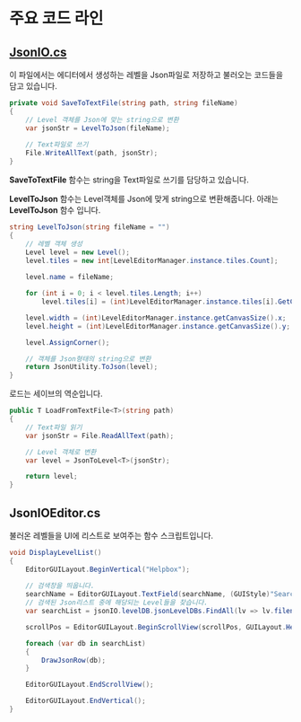 # 주요 코드 라인

## [JsonIO.cs](https://github.com/ComeBiga/DownWellGame/blob/CatDown_README/DownWell/Assets/99.LevelEditor/Scripts/JsonIO.cs)

이 파일에서는 에디터에서 생성하는 레벨을 Json파일로 저장하고 불러오는 코드들을 담고 있습니다.

```C#
private void SaveToTextFile(string path, string fileName)
{
    // Level 객체를 Json에 맞는 string으로 변환
    var jsonStr = LevelToJson(fileName);
    
    // Text파일로 쓰기
    File.WriteAllText(path, jsonStr);
}
```

__SaveToTextFile__ 함수는 string을 Text파일로 쓰기를 담당하고 있습니다.

__LevelToJson__ 함수는 Level객체를 Json에 맞게 string으로 변환해줍니다. 아래는 __LevelToJson__ 함수 입니다.

```C#
string LevelToJson(string fileName = "")
{
    // 레벨 객체 생성
    Level level = new Level();
    level.tiles = new int[LevelEditorManager.instance.tiles.Count];
    
    level.name = fileName;

    for (int i = 0; i < level.tiles.Length; i++)
        level.tiles[i] = (int)LevelEditorManager.instance.tiles[i].GetComponent<TileInfo>().tileCode;

    level.width = (int)LevelEditorManager.instance.getCanvasSize().x;
    level.height = (int)LevelEditorManager.instance.getCanvasSize().y;

    level.AssignCorner();

    // 객체를 Json형태의 string으로 변환
    return JsonUtility.ToJson(level);
}
```

로드는 세이브의 역순입니다.

```C#
public T LoadFromTextFile<T>(string path)
{
    // Text파일 읽기
    var jsonStr = File.ReadAllText(path);

    // Level 객체로 변환
    var level = JsonToLevel<T>(jsonStr);

    return level;
}
```

## JsonIOEditor.cs

불러온 레벨들을 UI에 리스트로 보여주는 함수 스크립트입니다. 

```c#
void DisplayLevelList()
{
    EditorGUILayout.BeginVertical("Helpbox");
    
    // 검색창을 띄웁니다.
    searchName = EditorGUILayout.TextField(searchName, (GUIStyle)"SearchTextField");
    // 검색된 Json리스트 중에 해당되는 Level들을 찾습니다.
    var searchList = jsonIO.levelDB.jsonLevelDBs.FindAll(lv => lv.filename.ToLower().Contains(searchName.ToLower()));

    scrollPos = EditorGUILayout.BeginScrollView(scrollPos, GUILayout.Height(100));

    foreach (var db in searchList)
    {
        DrawJsonRow(db);
    }

    EditorGUILayout.EndScrollView();

    EditorGUILayout.EndVertical();
}
```
